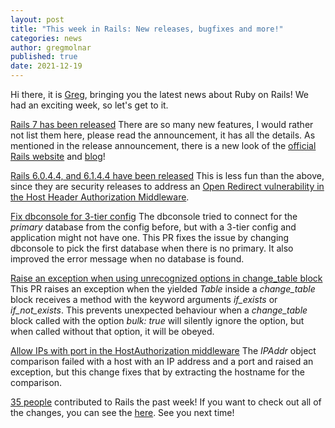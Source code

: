 ```yaml
---
layout: post
title: "This week in Rails: New releases, bugfixes and more!"
categories: news
author: gregmolnar
published: true
date: 2021-12-19
---
```


Hi there, it is [Greg](https://twitter.com/gregmolnar), bringing you the latest news about Ruby on Rails! We had an exciting week, so let's get to it.

[Rails 7 has been released](https://rubyonrails.org/2021/12/15/Rails-7-fulfilling-a-vision)
There are so many new features, I would rather not list them here, please read the announcement, it has all the details.
As mentioned in the release announcement, there is a new look of the [official Rails website](https://rubyonrails.org/) and [blog](https://rubyonrails.org/blog)!

 [Rails 6.0.4.4, and 6.1.4.4 have been released](https://rubyonrails.org/2021/12/15/Rails-6-0-4-4-and-6-1-4-4-have-been-released)
This is less fun than the above, since they are security releases to address an [Open Redirect vulnerability in the Host Header Authorization Middleware](https://discuss.rubyonrails.org/t/possible-open-redirect-in-host-authorization-middleware/79505).

[Fix dbconsole for 3-tier config](https://github.com/rails/rails/pull/43921)
The dbconsole tried to connect for the _primary_ database from the config before, but with a 3-tier config and application might not have one. This PR fixes the issue by changing dbconsole to pick the first database when there is no primary. It also improved the error message when no database is found.

[Raise an exception when using unrecognized options in change\_table block](https://github.com/rails/rails/pull/43576)
This PR raises an exception when the yielded _Table_ inside a _change\_table_ block receives a method with the keyword arguments _if\_exists_ or _if\_not\_exists_. This prevents unexpected behaviour when a _change\_table_ block called with the option _bulk: true_ will silently ignore the option, but when called without that option, it will be obeyed.

[Allow IPs with port in the HostAuthorization middleware](https://github.com/rails/rails/pull/43882)
The _IPAddr_ object comparison failed with a host with an IP address and a port and raised an exception, but this change fixes that by extracting the hostname for the comparison.

[35 people](https://contributors.rubyonrails.org/contributors/in-time-window/20211211-20211218) contributed to Rails the past week! If you want to check out all of the changes, you can see the [here](https://github.com/rails/rails/compare/@%7B2021-12-11%7D...main@%7B2021-12-18%7D). See you next time!

